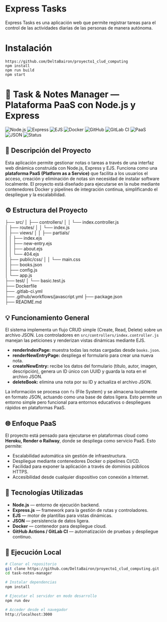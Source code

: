 # Express Tasks

Express Tasks es una aplicación web que permite registrar tareas para el control de las actividades diarias de las personas de manera autónoma.



# Instalación

```shell
https://github.com/DeltaBairon/proyecto1_clud_computing
npm install
npm run build
npm start
```

# 📝 Task & Notes Manager — Plataforma PaaS con Node.js y Express
![Node.js](https://img.shields.io/badge/Node.js-18.x-green?logo=node.js)
![Express](https://img.shields.io/badge/Express.js-Router%20API-lightgrey?logo=express)
![EJS](https://img.shields.io/badge/EJS-Templates-orange?logo=ejs)
![Docker](https://img.shields.io/badge/Docker-Containerized-blue?logo=docker)
![GitHub](https://img.shields.io/badge/GitHub-Repository-black?logo=github)
![GitLab CI](https://img.shields.io/badge/GitLab-CI/CD%20Ready-orange?logo=gitlab)
![PaaS](https://img.shields.io/badge/Platform-PaaS-success?logo=heroku)
![JSON](https://img.shields.io/badge/Data-JSON%20Storage-yellow?logo=json)
![Status](https://img.shields.io/badge/Status-Completed-brightgreen?logo=checkmarx)

## 🚀 Descripción del Proyecto
Esta aplicación permite gestionar notas o tareas a través de una interfaz web dinámica construida con Node.js, Express y EJS. Funciona como una **plataforma PaaS (Platform as a Service)** que facilita a los usuarios el acceso, creación y eliminación de notas sin necesidad de instalar software localmente. El proyecto está diseñado para ejecutarse en la nube mediante contenedores Docker y pipelines de integración continua, simplificando el despliegue y la escalabilidad.

## ⚙️ Estructura del Proyecto
├── src/
│   ├── controllers/
│   │   └── index.controller.js       
│   ├── routes/
│   │   └── index.js                  
│   ├── views/
│   │   ├── partials/                
│   │   ├── index.ejs                
│   │   ├── new-entry.ejs            
│   │   ├── about.ejs                
│   │   └── 404.ejs                  
│   ├── public/css/
│   │   └── main.css                  
│   ├── books.json                    
│   ├── config.js                    
│   └── app.js                        
├── test/
│   └── basic.test.js                 
├── Dockerfile                       
├── .gitlab-ci.yml                   
├── .github/workflows/javascript.yml 
├── package.json                      
├── README.md                         

## 💡 Funcionamiento General
El sistema implementa un flujo CRUD simple (Create, Read, Delete) sobre un archivo JSON. Los controladores en `src/controllers/index.controller.js` manejan las peticiones y renderizan vistas dinámicas mediante EJS.  
- **renderIndexPage:** muestra todas las notas cargadas desde `books.json`.  
- **renderNewEntryPage:** despliega el formulario para crear una nueva nota.  
- **createNewEntry:** recibe los datos del formulario (título, autor, imagen, descripción), genera un ID único con UUID y guarda la nota en el archivo JSON.  
- **deleteBook:** elimina una nota por su ID y actualiza el archivo JSON.  

La información se procesa con `fs` (File System) y se almacena localmente en formato JSON, actuando como una base de datos ligera. Esto permite un entorno simple pero funcional para entornos educativos o despliegues rápidos en plataformas PaaS.

## 🌐 Enfoque PaaS
El proyecto está pensado para ejecutarse en plataformas cloud como **Heroku, Render o Railway**, donde se despliega como servicio PaaS. Esto permite:
- Escalabilidad automática sin gestión de infraestructura.
- Despliegue mediante contenedores Docker o pipelines CI/CD.
- Facilidad para exponer la aplicación a través de dominios públicos HTTPS.
- Accesibilidad desde cualquier dispositivo con conexión a Internet.

## 🧩 Tecnologías Utilizadas
- **Node.js** — entorno de ejecución backend.
- **Express.js** — framework para la gestión de rutas y controladores.
- **EJS** — motor de plantillas para vistas dinámicas.
- **JSON** — persistencia de datos ligera.
- **Docker** — contenedor para despliegue cloud.
- **GitHub Actions / GitLab CI** — automatización de pruebas y despliegue continuo.

## 🧪 Ejecución Local
```bash
# Clonar el repositorio
git clone https://github.com/DeltaBairon/proyecto1_clud_computing.git
cd task-notes-manager

# Instalar dependencias
npm install

# Ejecutar el servidor en modo desarrollo
npm run dev

# Acceder desde el navegador
http://localhost:3000
